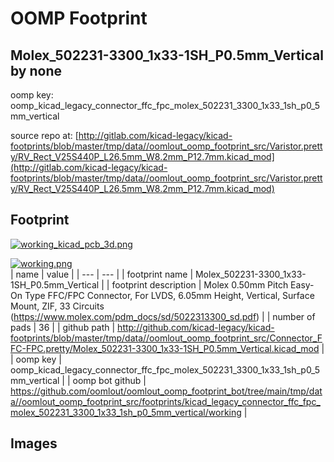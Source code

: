 # OOMP Footprint  
## Molex_502231-3300_1x33-1SH_P0.5mm_Vertical  by none  
  
oomp key: oomp_kicad_legacy_connector_ffc_fpc_molex_502231_3300_1x33_1sh_p0_5mm_vertical  
  
source repo at: [http://gitlab.com/kicad-legacy/kicad-footprints/blob/master/tmp/data//oomlout_oomp_footprint_src/Varistor.pretty/RV_Rect_V25S440P_L26.5mm_W8.2mm_P12.7mm.kicad_mod](http://gitlab.com/kicad-legacy/kicad-footprints/blob/master/tmp/data//oomlout_oomp_footprint_src/Varistor.pretty/RV_Rect_V25S440P_L26.5mm_W8.2mm_P12.7mm.kicad_mod)  
## Footprint  
  
[![working_kicad_pcb_3d.png](working_kicad_pcb_3d_600.png)](working_kicad_pcb_3d.png)  
  
[![working.png](working_600.png)](working.png)  
| name | value | 
| --- | --- | 
| footprint name | Molex_502231-3300_1x33-1SH_P0.5mm_Vertical | 
| footprint description | Molex 0.50mm Pitch Easy-On Type FFC/FPC Connector, For LVDS, 6.05mm Height, Vertical, Surface Mount, ZIF, 33 Circuits (https://www.molex.com/pdm_docs/sd/5022313300_sd.pdf) | 
| number of pads | 36 | 
| github path | http://github.com/kicad-legacy/kicad-footprints/blob/master/tmp/data//oomlout_oomp_footprint_src/Connector_FFC-FPC.pretty/Molex_502231-3300_1x33-1SH_P0.5mm_Vertical.kicad_mod | 
| oomp key | oomp_kicad_legacy_connector_ffc_fpc_molex_502231_3300_1x33_1sh_p0_5mm_vertical | 
| oomp bot github | https://github.com/oomlout/oomlout_oomp_footprint_bot/tree/main/tmp/data//oomlout_oomp_footprint_src/footprints/kicad_legacy_connector_ffc_fpc_molex_502231_3300_1x33_1sh_p0_5mm_vertical/working | 
## Images  

